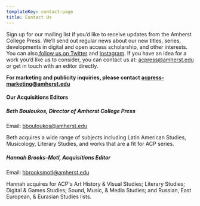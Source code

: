 ```yaml
---
templateKey: contact-page
title: Contact Us
---
```

Sign up for our mailing list if you’d like to receive updates from the Amherst College Press. We’ll send out regular news about our new titles, series, developments in digital and open access scholarship, and other interests. You can also[ follow us on Twitter](https://twitter.com/AmCollPress) and [Instagram](https://www.instagram.com/amherstcollegepress/). If you have an idea for a work you’d like us to consider, you can contact us at: acpress@amherst.edu or get in touch with an editor directly. 

**For marketing and publicity inquiries, please contact acpress-marketing@amherst.edu**

#### Our Acquisitions Editors

##### Beth Bouloukos, Director of Amherst College Press

Email: bbouloukos@amherst.edu

Beth acquires a wide range of subjects including Latin American Studies, Musicology, Literary Studies, and works that are a fit for ACP series. 

##### Hannah Brooks-Motl, Acquisitions Editor

Email: hbrooksmotl@amherst.edu

Hannah acquires for ACP's Art History & Visual Studies; Literary Studies; Digital & Games Studies; Sound, Music, & Media Studies; and Russian, East European, & Eurasian Studies lists.

<div class="ctct-inline-form" data-form-id="e216dee7-7292-46ad-8706-34aa5ef2aacf"></div>